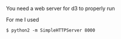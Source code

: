 You need a web server for d3 to properly run

For me I used
```
$ python2 -m SimpleHTTPServer 8000
```
